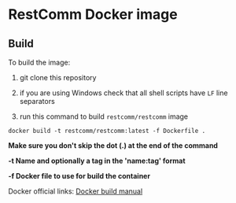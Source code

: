 # RestComm Docker image

## Build

To build the image:

1. git clone this repository

2. if you are using Windows check that all shell scripts have `LF` line separators

3. run this command to build `restcomm/restcomm` image

```docker build -t restcomm/restcomm:latest -f Dockerfile .```

__Make sure you don't skip the dot (.) at the end of the command__

__-t Name and optionally a tag in the 'name:tag' format__

__-f Docker file to use for build the container__

Docker official links:
[Docker build manual](https://docs.docker.com/engine/reference/commandline/build/)

